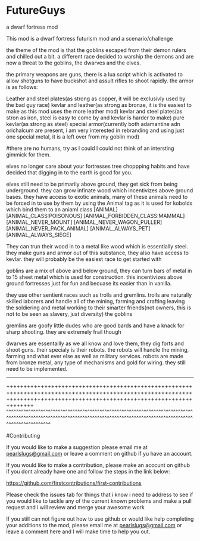 # FutureGuys
a dwarf fortress mod

This mod is a dwarf fortress futurism mod and a scenario/challenge

the theme of the mod is that the goblins escaped from their demon rulers and chilled out a bit. a different race decided to warship the demons and are now a threat to the
goblins, the dwarves and the elves.

the primary weapons are guns, there is a lua script which is activated to allow shotguns to have buckshot and assult rifles to shoot rapidly. the armor is as follows:

Leather and steel plates(as strong as copper, it will be exclusivly used by the bad guy race)
kevlar and leather(as strong as bronze, it is the easiest to make as this mod uses the more leather mod)
kevlar and steel plates(as stron as iron, steel is easy to come by and kevlar is harder to make)
pure kevlar(as strong as steel)
special armor(currently both adamantine adn orichalcum are present, i am very interested in rebranding and using just one special metal, it is a left over from my goblin
mod)

#there are no humans, try as I could I could not think of an intersting gimmick for them.

elves no longer care about your fortresses tree choppping habits and have decided that digging in to the earth is good for you.

elves still need to be primarily above ground, they get sick from being underground. they can grow infinate wood which incentivizes above ground bases. they have access
to exotic animals, many of these animals need to be forced in to use by them by using the Animal tag as it is used for kobolds which bind them to an aniaml class
[ANIMAL]
		[ANIMAL_CLASS:POISONOUS]
		[ANIMAL_FORBIDDEN_CLASS:MAMMAL]
		[ANIMAL_NEVER_MOUNT]
		[ANIMAL_NEVER_WAGON_PULLER]
		[ANIMAL_NEVER_PACK_ANIMAL]
		[ANIMAL_ALWAYS_PET]
		[ANIMAL_ALWAYS_SIEGE]
   
They can trun their wood in to a metal like wood which is essentially steel. they make guns and armor out of this substance, they also have access to kevlar. they
will probably be the easiest race to get started with

goblins are a mix of above and below ground, they can turn bars of metal in to 15 sheet metal which is used for construction. this incentivizes above ground fortresses
just for fun and becuase its easier than in vanilla.

they use other sentient races such as trolls and gremlins. trolls are naturally skilled laborers and handle all of the mining, farming and crafting leaving the
soldiering and metal working to their smarter friends(not owners, this is not to be seen as slavery, just diversity) the goblins

gremlins are goofy little dudes who are good bards and have a knack for sharp shooting. they are extremely frail though

dwarves are essentailly as we all know and love them, they dig forts and shoot guns. their specialy is their robots. the robots will handle the mining, farming and what
ever else as well as military services. robots are made from bronze metal, any type of mechanisms and gold for wiring. they still need to be implemented.

__________________________________________________________________________________________________________________________________________________________________________
++++++++++++++++++++++++++++++++++++++++++++++++++++++++++++++++++++++++++++++++++++++++++++++++++++++++++++++++++++++++++++++++++++++++++++++++++++++++++++++++++++++++++
^^^^^^^^^^^^^^^^^^^^^^^^^^^^^^^^^^^^^^^^^^^^^^^^^^^^^^^^^^^^^^^^^^^^^^^^^^^^^^^^^^^^^^^^^^^^^^^^^^^^^^^^^^^^^^^^^^^^^^^^^^^^^^^^^^^^^^^^^^^^^^^^^^^^^^^^^^^^^^^^^^^^^^^^^^

#Contributing


If you would like to make a suggestion please email me at pearlslugs@gmail.com or leave a comment on github if yu have an account.

If you would like to make a contribution, please make an acocunt on github if you dont already have one and follow the steps in the link below:

https://github.com/firstcontributions/first-contributions

Please check the issues tab for things that i know i need to address to see if you would like to tackle any of the current known problems and make a pull request and i will review
and merge your awesome work

If you still can not figure out how to use github or would like help completing your additions to the mod, please email me at pearlslugs@gmail.com or leave a comment here and
I will make time to help you out.
